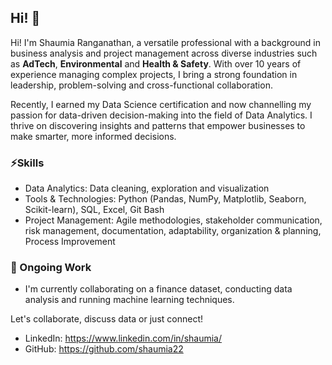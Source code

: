 ## Hi! 👋

Hi! I'm Shaumia Ranganathan, a versatile professional with a background in business analysis and project management across diverse industries such as **AdTech**, **Environmental** and **Health & Safety**. With over 10 years of experience managing complex projects, I bring a strong foundation in leadership, problem-solving and cross-functional collaboration.

Recently, I earned my Data Science certification and now channelling my passion for data-driven decision-making into the field of Data Analytics. I thrive on discovering insights and patterns that empower businesses to make smarter, more informed decisions.

### ⚡Skills 
* Data Analytics: Data cleaning, exploration and visualization
* Tools & Technologies: Python (Pandas, NumPy, Matplotlib, Seaborn, Scikit-learn), SQL, Excel, Git Bash
* Project Management: Agile methodologies, stakeholder communication, risk management, documentation, adaptability, organization & planning, Process Improvement

### 🔭 Ongoing Work
* I'm currently collaborating on a finance dataset, conducting data analysis and running machine learning techniques.

Let's collaborate, discuss data or just connect!
* LinkedIn: https://www.linkedin.com/in/shaumia/
* GitHub: https://github.com/shaumia22

<!--
**shaumia22/shaumia22** is a ✨ _special_ ✨ repository because its `README.md` (this file) appears on your GitHub profile.

Here are some ideas to get you started:

- 🔭 I’m currently working on ...
- 🌱 I’m currently learning ...
- 👯 I’m looking to collaborate on ...
- 🤔 I’m looking for help with ...
- 💬 Ask me about ...
- 📫 How to reach me: ...
- 😄 Pronouns: ...
- ⚡ Fun fact: ...
-->
